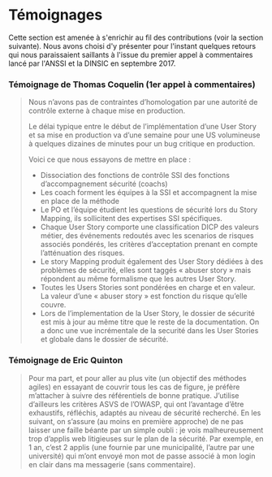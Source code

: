 # Témoignages

Cette section est amenée à s'enrichir au fil des contributions \(voir la section suivante\). Nous avons choisi d'y présenter pour l'instant quelques retours qui nous paraissaient saillants à l'issue du premier appel à commentaires lancé par l'ANSSI et la DINSIC en septembre 2017.

### Témoignage de Thomas Coquelin \(1er appel à commentaires\)

> Nous n’avons pas de contraintes d’homologation par une autorité de contrôle externe à chaque mise en production.
>
> Le délai typique entre le début de l’implémentation d’une User Story et sa mise en production va d’une semaine pour une US volumineuse à quelques dizaines de minutes pour un bug critique en production.
>
> Voici ce que nous essayons de mettre en place :
>
> * Dissociation des fonctions de contrôle SSI des fonctions d’accompagnement sécurité \(coachs\)
> * Les coach forment les équipes à la SSI et accompagnent la mise en place de la méthode
> * Le PO et l’équipe étudient les questions de sécurité lors du Story Mapping, ils sollicitent des expertises SSI spécifiques.
> * Chaque User Story comporte une classification DICP des valeurs métier, des événements redoutés avec les scenarios de risques associés pondérés, les critères d’acceptation prenant en compte l’atténuation des risques.
> * Le story Mapping produit également des User Story dédiées à des problèmes de sécurité, elles sont taggés « abuser story » mais répondent au même formalisme que les autres User Story.
> * Toutes les Users Stories sont pondérées en charge et en valeur. La valeur d’une « abuser story » est fonction du risque qu’elle couvre.
> * Lors de l’implementation de la User Story, le dossier de sécurité est mis à jour au même titre que le reste de la documentation. On a donc une vue incrémentale de la securité dans les User Stories et globale dans le dossier de sécurité.

### Témoignage de Eric Quinton

> Pour ma part, et pour aller au plus vite \(un objectif des méthodes agiles\) en essayant de couvrir tous les cas de figure, je préfère m’attacher à suivre des référentiels de bonne pratique. J’utilise d’ailleurs les critères ASVS de l’OWASP, qui ont l’avantage d’être exhaustifs, réfléchis, adaptés au niveau de sécurité recherché. En les suivant, on s’assure \(au moins en première approche\) de ne pas laisser une faille béante par un simple oubli : je vois malheureusement trop d’applis web litigieuses sur le plan de la sécurité. Par exemple, en 1 an, c’est 2 applis \(une fournie par une municipalité, l’autre par une université\) qui m’ont envoyé mon mot de passe associé à mon login en clair dans ma messagerie \(sans commentaire\).





